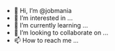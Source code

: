 - 👋 Hi, I’m @jobmania
- 👀 I’m interested in ...
- 🌱 I’m currently learning ...
- 💞️ I’m looking to collaborate on ...
- 📫 How to reach me ...

<!---
jobmania/jobmania is a ✨ special ✨ repository because its `README.md` (this file) appears on your GitHub profile.
You can click the Preview link to take a look at your changes.
--->
